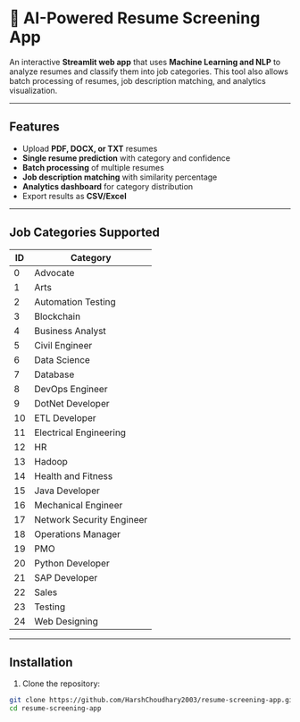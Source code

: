 # 📄 AI-Powered Resume Screening App

An interactive **Streamlit web app** that uses **Machine Learning and NLP** to analyze resumes and classify them into job categories. This tool also allows batch processing of resumes, job description matching, and analytics visualization.  

---

## **Features**

- Upload **PDF, DOCX, or TXT** resumes  
- **Single resume prediction** with category and confidence  
- **Batch processing** of multiple resumes  
- **Job description matching** with similarity percentage  
- **Analytics dashboard** for category distribution  
- Export results as **CSV/Excel**  

---

## **Job Categories Supported**

| ID | Category |
|----|----------|
| 0  | Advocate |
| 1  | Arts |
| 2  | Automation Testing |
| 3  | Blockchain |
| 4  | Business Analyst |
| 5  | Civil Engineer |
| 6  | Data Science |
| 7  | Database |
| 8  | DevOps Engineer |
| 9  | DotNet Developer |
| 10 | ETL Developer |
| 11 | Electrical Engineering |
| 12 | HR |
| 13 | Hadoop |
| 14 | Health and Fitness |
| 15 | Java Developer |
| 16 | Mechanical Engineer |
| 17 | Network Security Engineer |
| 18 | Operations Manager |
| 19 | PMO |
| 20 | Python Developer |
| 21 | SAP Developer |
| 22 | Sales |
| 23 | Testing |
| 24 | Web Designing |

---

## **Installation**

1. Clone the repository:

```bash
git clone https://github.com/HarshChoudhary2003/resume-screening-app.git
cd resume-screening-app
